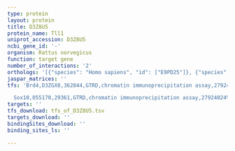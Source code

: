 ```yaml
---
type: protein
layout: protein
title: D3Z8U5
protein_name: Tll1
uniprot_accession: D3Z8U5
ncbi_gene_id: '-'
organism: Rattus norvegicus
function: target gene
number_of_interactions: '2'
orthologs: '[{"species": "Homo sapiens", "id": ["E9PD25"]}, {"species": "Danio rerio", "id": ["<a href=\"/protein/o57460\">O57460</a>"]}, {"species": "Mus musculus", "id": ["<a href=\"/protein/g3x9f5\">G3X9F5</a>"]}, {"species": "Caenorhabditis elegans", "id": ["<a href=\"/protein/q20176\">Q20176</a>"]}, {"species": "Drosophila melanogaster", "id": ["<a href=\"/protein/p25723\">P25723</a>"]}]'
jaspar_matrices: ''
tfs: 'Brd4,D3ZGX8,362844,GTRD,chromatin immunoprecipitation assay,27924024%5Buid%5D,No

  Sox10,O55170,29361,GTRD,chromatin immunoprecipitation assay,27924024%5Buid%5D,No'
targets: ''
tfs_download: tfs_of_D3Z8U5.tsv
targets_download: ''
bindingSites_download: ''
binding_sites_ls: ''

---
```

